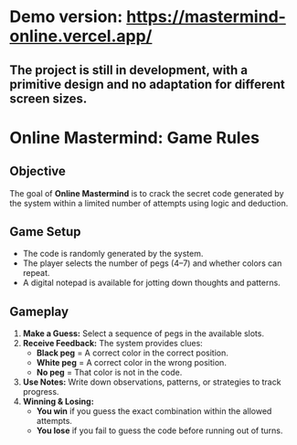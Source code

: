 # Demo version: https://mastermind-online.vercel.app/
## The project is still in development, with a primitive design and no adaptation for different screen sizes.

# Online Mastermind: Game Rules

## Objective
The goal of **Online Mastermind** is to crack the secret code generated by the system within a limited number of attempts using logic and deduction.

## Game Setup
- The code is randomly generated by the system.
- The player selects the number of pegs (4–7) and whether colors can repeat.
- A digital notepad is available for jotting down thoughts and patterns.

## Gameplay
1. **Make a Guess:** Select a sequence of pegs in the available slots.
2. **Receive Feedback:** The system provides clues:
   - **Black peg** = A correct color in the correct position.
   - **White peg** = A correct color in the wrong position.
   - **No peg** = That color is not in the code.
3. **Use Notes:** Write down observations, patterns, or strategies to track progress.
4. **Winning & Losing:**
   - **You win** if you guess the exact combination within the allowed attempts.
   - **You lose** if you fail to guess the code before running out of turns.


